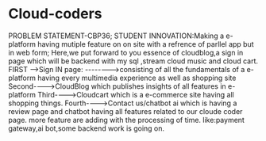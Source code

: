 # Cloud-coders
PROBLEM STATEMENT-CBP36;
STUDENT INNOVATION:Making a e-platform having mutiple feature on on site with a refrence of parllel app but in web form;
Here,we put forward  to you essence of cloudblog,a sign in page which will be backend with my sql ,stream cloud music and cloud cart.
FIRST -->Sign IN page:
-------->consisting of all the fundamentals of a e-platform having every multimedia experience as well as shopping site
Second---->CloudBlog which publishes insights of all features in  e-platform 
Third---->Cloudcart which is a e-commerce site having all shopping things.
Fourth---->Contact us/chatbot ai which is having a review page and chatbot having all features related to our cloude coder page.
more feature are adding with the processing of time.
like:payment gateway,ai bot,some backend work is going on.
